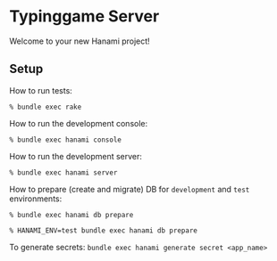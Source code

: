 # Typinggame Server

Welcome to your new Hanami project!

## Setup

How to run tests:

```
% bundle exec rake
```

How to run the development console:

```
% bundle exec hanami console
```

How to run the development server:

```
% bundle exec hanami server
```

How to prepare (create and migrate) DB for `development` and `test` environments:

```
% bundle exec hanami db prepare

% HANAMI_ENV=test bundle exec hanami db prepare
```
To generate secrets: `bundle exec hanami generate secret <app_name>`
